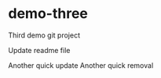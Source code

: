 
# demo-three
Third demo git project

Update readme file

Another quick update 
Another quick removal
